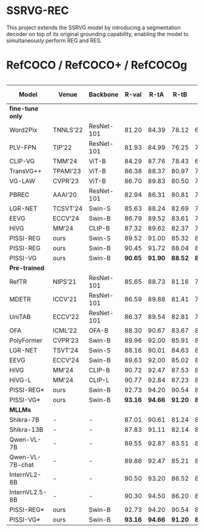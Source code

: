 # SSRVG-REC
This project extends the SSRVG model by introducing a segmentation decoder on top of its original grounding capability, enabling the model to simultaneously perform REG and RES.

# RefCOCO / RefCOCO+ / RefCOCOg

<div style="overflow-x: auto;">

| Model         | Venue     | Backbone   | R-val | R-tA | R-tB | R+-val | R+-tA | R+-tB | Rg-val | Rg-test |
|---------------|-----------|------------|-------|------|------|--------|-------|-------|--------|---------|
| **fine-tune only** |       |            |       |      |      |        |       |       |        |         |
| Word2Pix      | TNNLS’22  | ResNet-101 | 81.20 | 84.39 | 78.12 | 69.74 | 76.11 | 61.24 | 70.81 | 71.34 |
| PLV-FPN       | TIP’22    | ResNet-101 | 81.93 | 84.99 | 76.25 | 71.20 | 77.40 | 61.08 | 73.18 | 72.54 |
| CLIP-VG       | TMM’24    | ViT-B      | 84.29 | 87.76 | 78.43 | 69.55 | 77.33 | 57.62 | 76.16 | 76.35 |
| TransVG++     | TPAMI’23  | ViT-B      | 86.38 | 88.37 | 80.97 | 75.39 | 80.45 | 66.28 | 75.83 | 75.90 |
| VG-LAW        | CVPR’23   | ViT-B      | 86.70 | 89.83 | 80.50 | 75.82 | 80.32 | 66.69 | 78.37 | 77.40 |
| PBREC         | AAAI’20   | ResNet-101 | 82.94 | 86.31 | 80.81 | 74.85 | 79.53 | 65.60 | 73.86 | 74.13 |
| LGR-NET       | TCSVT’24  | Swin-S     | 85.63 | 88.24 | 82.69 | 75.32 | 80.60 | 68.30 | 78.67 | 78.21 |
| EEVG          | ECCV’24   | Swin-B     | 86.79 | 89.52 | 83.61 | 77.52 | 83.05 | 66.93 | 79.39 | 80.03 |
| HiVG          | MM’24     | CLIP-B     | 87.32 | 89.62 | 82.37 | 78.06 | **84.81** | 61.11 | 78.29 | 78.79 |
| PISSI-REG     | ours      | Swin-S     | 89.52 | 91.00 | 85.32 | 80.85 | 84.53 | 71.35 | 81.82 | 82.19 |
| PISSI-REG     | ours      | Swin-B     | 90.45 | 91.72 | 88.04 | 82.34 | 86.34 | 72.57 | 82.45 | 82.88 |
| PISSI-VG      | ours      | Swin-B     | **90.65** | **91.90** | **88.52** | **82.72** | **87.65** | **74.20** | **83.86** | **83.82** |
| **Pre-trained** |         |            |       |      |      |        |       |       |        |         |
| RefTR         | NIPS’21   | ResNet-101 | 85.65 | 88.73 | 81.16 | 77.55 | 82.26 | 68.99 | 79.25 | 80.01 |
| MDETR         | ICCV’21   | ResNet-101 | 86.59 | 89.88 | 81.41 | 79.52 | 84.09 | 70.62 | 81.64 | 80.89 |
| UniTAB        | ECCV’22   | ResNet-101 | 86.37 | 89.54 | 82.81 | 79.82 | 83.22 | 69.48 | 79.96 | 79.97 |
| OFA           | ICML’22   | OFA-B      | 88.30 | 90.67 | 83.67 | 81.47 | 85.15 | 74.29 | 82.29 | 82.01 |
| PolyFormer    | CVPR’23   | Swin-B     | 89.96 | 92.00 | 85.91 | 83.36 | 87.57 | 73.82 | 84.46 | 84.96 |
| LGR-NET       | TSVT’24   | Swin-S     | 88.16 | 90.01 | 84.63 | 81.31 | 83.81 | 73.18 | 82.60 | 82.58 |
| EEVG          | ECCV’24   | Swin-B     | 89.63 | 92.00 | 85.02 | 83.74 | 87.34 | 74.00 | 83.99 | 84.53 |
| HiVG          | MM’24     | CLIP-B     | 90.72 | 92.47 | 87.53 | 85.73 | 89.47 | 74.65 | 84.52 | 85.62 |
| HiVG-L        | MM’24     | CLIP-L     | 90.77 | 92.84 | 87.23 | 85.91 | 89.91 | 78.02 | 86.61 | 86.10 |
| PISSI-REG*    | ours      | Swin-B     | 92.73 | 94.20 | 90.54 | 85.84 | 88.64 | **78.97** | **88.30** | **88.51** |
| PISSI-VG*     | ours      | Swin-B     | **93.16** | **94.66** | **91.20** | **86.03** | **89.76** | **79.23** | 87.60 | 88.11 |
| **MLLMs**     |           |            |       |      |      |        |       |       |        |         |
| Shikra-7B     | -         | -          | 87.01 | 90.61 | 81.24 | 81.60 | 87.36 | 72.12 | 82.27 | 82.19 |
| Shikra-13B    | -         | -          | 87.83 | 91.11 | 82.14 | 82.39 | 87.89 | 74.41 | 82.64 | 83.16 |
| Qwen-VL-7B    | -         | -          | 89.55 | 92.87 | 83.51 | 83.25 | 88.77 | 74.62 | 85.58 | 85.48 |
| Qwen-VL-7B-chat | -       | -          | 89.86 | 92.47 | 85.21 | 82.53 | 88.25 | 73.69 | 85.95 | 86.32 |
| InternVL2-8B  | -         | -          | 90.50 | 93.20 | 86.52 | 85.92 | 90.41 | 75.11 | 87.20 | 87.20 |
| InternVL2.5-8B| -         | -          | 90.30 | 94.50 | 86.20 | 85.00 | **91.50** | **80.08** | 87.60 | 87.07 |
| PISSI-REG*    | ours      | Swin-B     | 92.73 | 94.20 | 90.54 | 85.84 | 88.64 | 78.97 | **88.30** | **88.51** |
| PISSI-VG*     | ours      | Swin-B     | **93.16** | **94.66** | **91.20** | **86.03** | 89.76 | 79.23 | 87.60 | 88.11 |

</div>
